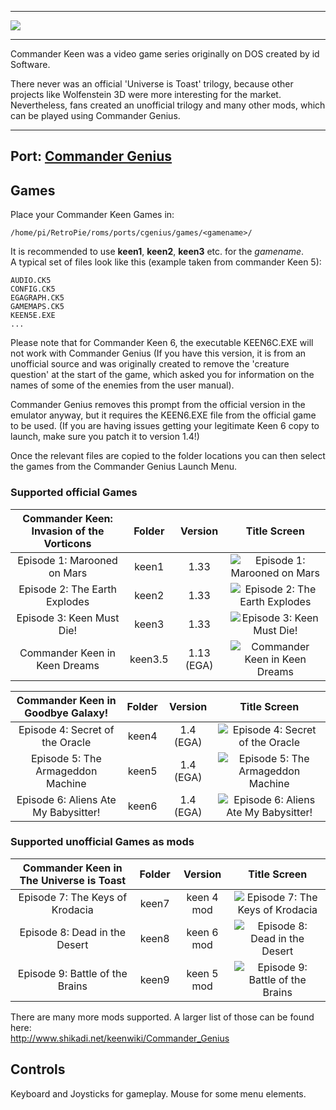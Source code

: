 ***
![](https://upload.wikimedia.org/wikipedia/commons/thumb/5/53/Commander_Keen_logo.svg/2880px-Commander_Keen_logo.svg.png)
***

Commander Keen was a video game series originally on DOS created by id Software.

There never was an official 'Universe is Toast' trilogy, because other projects like Wolfenstein 3D were more interesting for the market. Nevertheless, fans created an unofficial trilogy and many other mods, which can be played using Commander Genius.
***

## Port: [Commander Genius](http://clonekeenplus.sourceforge.net/)

## Games

Place your Commander Keen Games in:
```
/home/pi/RetroPie/roms/ports/cgenius/games/<gamename>/ 
```

It is recommended to use **keen1**, **keen2**, **keen3** etc. for the _gamename_.   
A typical set of files look like this (example taken from commander Keen 5): 

```
AUDIO.CK5
CONFIG.CK5
EGAGRAPH.CK5
GAMEMAPS.CK5
KEEN5E.EXE
...
````

Please note that for Commander Keen 6, the executable KEEN6C.EXE will not work with Commander Genius (If you have this version, it is from an unofficial source and was originally created to remove the 'creature question' at the start of the game, which asked you for information on the names of some of the enemies from the user manual). 

Commander Genius removes this prompt from the official version in the emulator anyway, but it requires the KEEN6.EXE file from the official game to be used.
(If you are having issues getting your legitimate Keen 6 copy to launch, make sure you patch it to version 1.4!)

Once the relevant files are copied to the folder locations you can then select the games from the Commander Genius Launch Menu.

### Supported official Games


| Commander Keen: Invasion of the Vorticons | Folder | Version |                                           Title Screen                                          |
|:-----------------------------------------:|:------:|:-------:|:-----------------------------------------------------------------------------------------------:|
| Episode 1: Marooned on Mars               | keen1  | 1.33    | ![Episode 1: Marooned on Mars](http://www.shikadi.net/wiki/keen/images/b/bc/Keen_1_title.png)   |
| Episode 2: The Earth Explodes             | keen2  | 1.33    | ![Episode 2: The Earth Explodes](http://www.shikadi.net/wiki/keen/images/5/5b/Keen_2_title.png) |
| Episode 3: Keen Must Die!                 | keen3  | 1.33    | ![Episode 3: Keen Must Die!](http://www.shikadi.net/wiki/keen/images/c/c1/Keen_3_title.png)     |
| Commander Keen in Keen Dreams | keen3.5 | 1.13 (EGA) | ![Commander Keen in Keen Dreams](http://www.shikadi.net/wiki/keen/images/9/92/Keen_Dreams_title.png) |



|   Commander Keen in Goodbye Galaxy!  |   Folder    |  Version  |                                              Title Screen                                              |
|:------------------------------------:|:-----:|:---------:|:------------------------------------------------------------------------------------------------------:|
| Episode 4: Secret of the Oracle      | keen4 | 1.4 (EGA) | ![Episode 4: Secret of the Oracle](http://www.shikadi.net/wiki/keen/images/c/c5/Keen_4_title.png)      |
| Episode 5: The Armageddon Machine    | keen5 | 1.4 (EGA) | ![Episode 5: The Armageddon Machine](http://www.shikadi.net/wiki/keen/images/b/bd/Keen_5_title.png)    |
| Episode 6: Aliens Ate My Babysitter! | keen6 | 1.4 (EGA) | ![Episode 6: Aliens Ate My Babysitter!](http://www.shikadi.net/wiki/keen/images/e/e9/Keen_6_title.png) |

### Supported unofficial Games as mods

| Commander Keen in The Universe is Toast | Folder      |   Version  |                                                Title Screen                                               |
|:---------------------------------------:|:-----:|:----------:|:---------------------------------------------------------------------------------------------------------:|
| Episode 7: The Keys of Krodacia         | keen7 | keen 4 mod | ![Episode 7: The Keys of Krodacia](http://www.shikadi.net/wiki/keen/images/5/50/The_Keys_of_Krodacia.png) |
| Episode 8: Dead in the Desert           | keen8 | keen 6 mod | ![Episode 8: Dead in the Desert](http://www.shikadi.net/wiki/keen/images/5/5d/Dead_in_the_Desert.png)     |
| Episode 9: Battle of the Brains         | keen9 | keen 5 mod | ![Episode 9: Battle of the Brains](http://www.shikadi.net/wiki/keen/images/3/3b/Battle_of_the_Brains.png) |

There are many more mods supported. A larger list of those can be found here:    
<http://www.shikadi.net/keenwiki/Commander_Genius>

## Controls

Keyboard and Joysticks for gameplay. Mouse for some menu elements.
